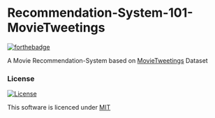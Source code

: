 # Recommendation-System-101-MovieTweetings

[![forthebadge](https://forthebadge.com/images/badges/60-percent-of-the-time-works-every-time.svg)](https://forthebadge.com)

A Movie Recommendation-System based on 
[MovieTweetings](https://github.com/sidooms/MovieTweetings/tree/master/latest) Dataset


### License

[![License](http://img.shields.io/:license-mit-blue.svg?style=flat-square)](https://github.com/s0umitra/Recommendation-System-101-MovieTweetings/blob/master/LICENSE.md)

This software is licenced under [MIT](https://github.com/s0umitra/Recommendation-System-101-MovieTweetings/blob/master/LICENSE.md)
